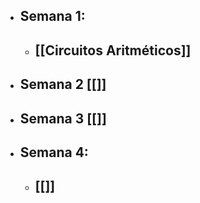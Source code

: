 - ## Semana 1:
	- ## [[Circuitos Aritméticos]]
- ## Semana 2 [[]]
- ## Semana 3 [[]]
- ## Semana 4:
	- ## [[]]